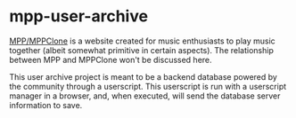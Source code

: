 # mpp-user-archive

[MPP/MPPClone](https://mppclone.com) is a website created for music enthusiasts to play music together (albeit somewhat primitive in certain aspects). The relationship between MPP and MPPClone won't be discussed here.

This user archive project is meant to be a backend database powered by the community through a userscript. This userscript is run with a userscript manager in a browser, and, when executed, will send the database server information to save.
